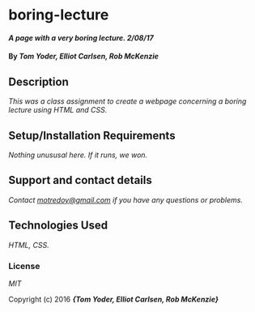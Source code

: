 # boring-lecture

#### _A page with a very boring lecture. 2/08/17_

#### By _**Tom Yoder, Elliot Carlsen, Rob McKenzie**_

## Description

_This was a class assignment to create a webpage concerning a boring lecture using HTML and CSS._

## Setup/Installation Requirements


_Nothing unususal here. If it runs, we won._


## Support and contact details

_Contact motredoy@gmail.com if you have any questions or problems._

## Technologies Used

_HTML, CSS._

### License

*MIT*

Copyright (c) 2016 **_{Tom Yoder, Elliot Carlsen, Rob McKenzie}_**
